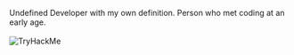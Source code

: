 <p>
Undefined Developer with my own definition. Person who met coding at an early age.<br><br>
<img src="https://tryhackme-badges.s3.amazonaws.com/Dag08.png" alt="TryHackMe">
</p>
